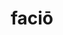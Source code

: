 ---
title: faciō
meaning: to make, do
ch: two
pos: verb
inf: facere
secondppstem: fac
infend: ere
conjugation: third
derivatives: manufacture, effect, confection
inactive: yes
---